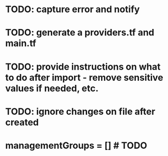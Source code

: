 # TODO: capture error and notify
# TODO: generate a providers.tf and main.tf
# TODO: provide instructions on what to do after import - remove sensitive values if needed, etc.
# TODO: ignore changes on file after created
# managementGroups = [] # TODO